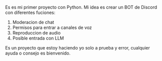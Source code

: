 Es es mi primer proyecto con Python.
Mi idea es crear un BOT de Discord con diferentes fuciones:

1. Moderacion de chat
2. Permisos para entrar a canales de voz
3. Reproduccion de audio
4. Posible entrada con LLM

Es un proyecto que estoy haciendo yo solo a prueba y error, cualquier ayuda o consejo es bienvenido.
